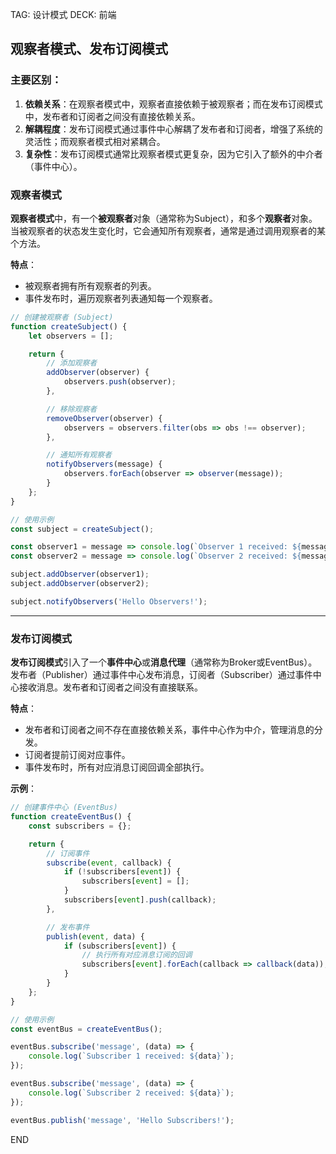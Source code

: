 TAG: 设计模式
DECK: 前端
## 观察者模式、发布订阅模式

### 主要区别：

1. **依赖关系**：在观察者模式中，观察者直接依赖于被观察者；而在发布订阅模式中，发布者和订阅者之间没有直接依赖关系。
2. **解耦程度**：发布订阅模式通过事件中心解耦了发布者和订阅者，增强了系统的灵活性；而观察者模式相对紧耦合。
3. **复杂性**：发布订阅模式通常比观察者模式更复杂，因为它引入了额外的中介者（事件中心）。


### 观察者模式

**观察者模式**中，有一个**被观察者**对象（通常称为Subject），和多个**观察者**对象。当被观察者的状态发生变化时，它会通知所有观察者，通常是通过调用观察者的某个方法。

**特点**：

- 被观察者拥有所有观察者的列表。
- 事件发布时，遍历观察者列表通知每一个观察者。

```js
// 创建被观察者 (Subject)
function createSubject() {
    let observers = [];

    return {
        // 添加观察者
        addObserver(observer) {
            observers.push(observer);
        },

        // 移除观察者
        removeObserver(observer) {
            observers = observers.filter(obs => obs !== observer);
        },

        // 通知所有观察者
        notifyObservers(message) {
            observers.forEach(observer => observer(message));
        }
    };
}

// 使用示例
const subject = createSubject();

const observer1 = message => console.log(`Observer 1 received: ${message}`);
const observer2 = message => console.log(`Observer 2 received: ${message}`);

subject.addObserver(observer1);
subject.addObserver(observer2);

subject.notifyObservers('Hello Observers!');

```

---

### 发布订阅模式

**发布订阅模式**引入了一个**事件中心**或**消息代理**（通常称为Broker或EventBus）。发布者（Publisher）通过事件中心发布消息，订阅者（Subscriber）通过事件中心接收消息。发布者和订阅者之间没有直接联系。

**特点**：

- 发布者和订阅者之间不存在直接依赖关系，事件中心作为中介，管理消息的分发。
- 订阅者提前订阅对应事件。
- 事件发布时，所有对应消息订阅回调全部执行。

**示例**：

```js
// 创建事件中心 (EventBus)
function createEventBus() {
    const subscribers = {};

    return {
        // 订阅事件
        subscribe(event, callback) {
            if (!subscribers[event]) {
                subscribers[event] = [];
            }
            subscribers[event].push(callback);
        },

        // 发布事件
        publish(event, data) {
            if (subscribers[event]) {
	            // 执行所有对应消息订阅的回调
                subscribers[event].forEach(callback => callback(data));
            }
        }
    };
}

// 使用示例
const eventBus = createEventBus();

eventBus.subscribe('message', (data) => {
    console.log(`Subscriber 1 received: ${data}`);
});

eventBus.subscribe('message', (data) => {
    console.log(`Subscriber 2 received: ${data}`);
});

eventBus.publish('message', 'Hello Subscribers!');

```



END
<!--ID: 1725034216717-->
